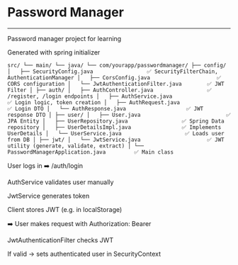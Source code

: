 # Password Manager

-------

Password manager project for learning

Generated with spring initializer

`
src/
└── main/
└── java/
└── com/yourapp/passwordmanager/
├── config/
│   ├── SecurityConfig.java                 ✅ SecurityFilterChain, AuthenticationManager
│   ├── CorsConfig.java                     ✅ CORS configuration
│   └── JwtAuthenticationFilter.java        ✅ JWT Filter
│
├── auth/
│   ├── AuthController.java                 ✅ /register, /login endpoints
│   ├── AuthService.java                    ✅ Login logic, token creation
│   ├── AuthRequest.java                    ✅ Login DTO
│   └── AuthResponse.java                   ✅ JWT response DTO
│
├── user/
│   ├── User.java                           ✅ JPA Entity
│   ├── UserRepository.java                 ✅ Spring Data repository
│   ├── UserDetailsImpl.java                ✅ Implements UserDetails
│   └── UserService.java                    ✅ Loads user from DB
│
├── jwt/
│   └── JwtService.java                     ✅ JWT utility (generate, validate, extract)
│
└── PasswordManagerApplication.java         ✅ Main class
`

User logs in ➡️ /auth/login

AuthService validates user manually

JwtService generates token

Client stores JWT (e.g. in localStorage)

➡️ User makes request with Authorization: Bearer <token>

JwtAuthenticationFilter checks JWT

If valid → sets authenticated user in SecurityContext
